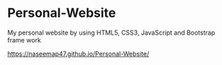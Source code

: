 # Personal-Website
My personal website by using HTML5, CSS3, JavaScript and Bootstrap frame work

 https://naseemap47.github.io/Personal-Website/
